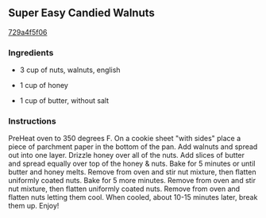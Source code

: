 ## Super Easy Candied Walnuts

[729a4f5f06](http://www.food.com/recipe/super-easy-candied-walnuts-339229)

### Ingredients

 - 3 cup of nuts, walnuts, english

 - 1 cup of honey

 - 1 cup of butter, without salt

### Instructions

PreHeat oven to 350 degrees F. On a cookie sheet "with sides" place a piece of parchment paper in the bottom of the pan. Add walnuts and spread out into one layer. Drizzle honey over all of the nuts. Add slices of butter and spread equally over top of the honey & nuts. Bake for 5 minutes or until butter and honey melts. Remove from oven and stir nut mixture, then flatten uniformly coated nuts. Bake for 5 more minutes. Remove from oven and stir nut mixture, then flatten uniformly coated nuts. Remove from oven and flatten nuts letting them cool. When cooled, about 10-15 minutes later, break them up. Enjoy!